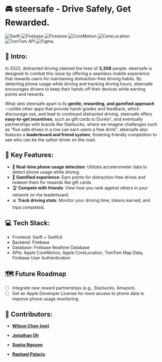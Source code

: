 # 🚘 steersafe - Drive Safely, Get Rewarded.
![Swift](https://img.shields.io/badge/swift-F54A2A?style=for-the-badge&logo=swift&logoColor=white)
![Firebase](https://img.shields.io/badge/firebase-%23039BE5.svg?style=for-the-badge&logo=firebase)
![Firestore](https://img.shields.io/badge/Firestore-%23FFCA28.svg?style=for-the-badge&logo=firebase&logoColor=white)
![CoreMotion](https://img.shields.io/badge/CoreMotion-%23000000.svg?style=for-the-badge&logo=apple&logoColor=white)
![CoreLocation](https://img.shields.io/badge/CoreLocation-%23000000.svg?style=for-the-badge&logo=apple&logoColor=white)
![TomTom API](https://img.shields.io/badge/TomTom-FF0000?style=for-the-badge&logo=tomtom&logoColor=white)
![Figma](https://img.shields.io/badge/figma-%23F24E1E.svg?style=for-the-badge&logo=figma&logoColor=white)



## 💭 Intro:
In 2022, distracted driving claimed the lives of **3,308** people. steersafe is designed to combat this issue by offering a seamless mobile experience that rewards users for maintaining distraction-free driving habits. By detecting phone usage while driving and tracking driving hours, steersafe encourages drivers to keep their hands off their devices while earning points and rewards.

What sets steersafe apart is its **gentle, rewarding, and gamified approach**—unlike other apps that provide harsh grades and feedback, which discourage use, and lead to continued distracted driving. steersafe offers **easy-to-get incentives**, such as gift cards to Dunkin', and eventually partnerships with brands like Starbucks, where we imagine challenges such as "five safe drives in a row can earn users a free drink". steersafe also features a **leaderboard and friend system**, fostering friendly competition to see who can be the safest driver on the road.

## 🔑 Key Features:
- 🚗 **Real-time phone usage detection**: Utilizes accelerometer data to detect phone usage while driving.
- 🎯 **Gamified experience**: Earn points for distraction-free drives and redeem them for rewards like gift cards.
- 🏆 **Compete with friends**: View how you rank against others in your network on the leaderboard.
- 📊 **Track driving stats**: Monitor your driving time, tokens earned, and trips completed.

## 💻 Tech Stack:
- Frontend: Swift + SwiftUI
- Backend: Firebase
- Database: Firebase Realtime Database
- APIs: Apple CoreMotion, Apple CoreLocation, TomTom Map Data, Firebase User Authentication

## 🗺️ Future Roadmap
- [ ] Integrate new reward partnerships (e.g., Starbucks, Amazon).
- [ ] Get an Apple Developer License for more access to phone data to improve phone usage monitoring

## 👥 Contributors:

- **[Wilson Chen (me)](https://github.com/zyrephus)**  

- **[Jonathan Oh](https://github.com/joonhoswe)**  

- **[Sopha Nguyen](https://github.com/sophian3105)**  

- **[Raphael Palacio](https://github.com/raphaelpalacio)**  
